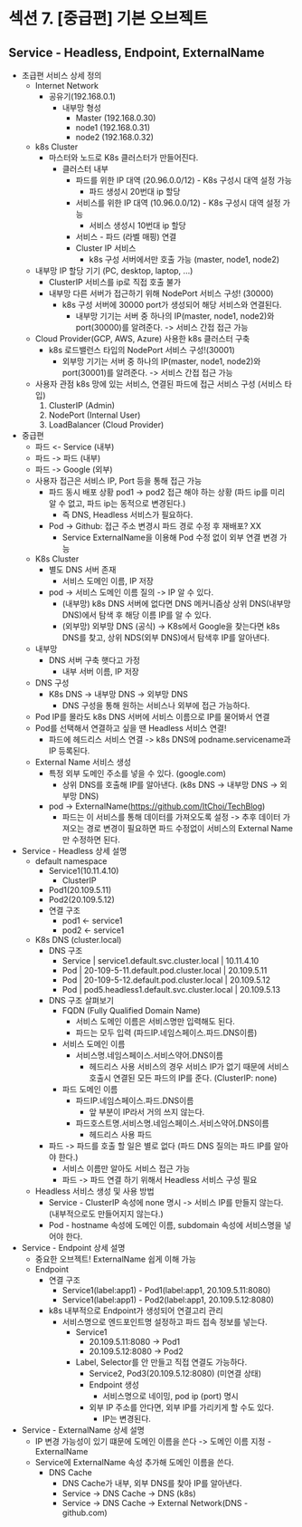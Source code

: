 # 섹션 7. [중급편] 기본 오브젝트

## Service - Headless, Endpoint, ExternalName
- 초급편 서비스 상세 정의
  - Internet Network
    - 공유기(192.168.0.1) 
      - 내부망 형성
        - Master (192.168.0.30)
        - node1  (192.168.0.31)
        - node2  (192.168.0.32)
  - k8s Cluster
    - 마스터와 노드로 K8s 클러스터가 만들어진다.
      - 클러스터 내부
        - 파드를 위한 IP 대역  (20.96.0.0/12) - K8s 구성시 대역 설정 가능
          - 파드 생성시 20번대 ip 할당
        - 서비스를 위한 IP 대역 (10.96.0.0/12) - K8s 구성시 대역 설정 가능
          - 서비스 생성시 10번대 ip 할당
        - 서비스 - 파드 (라벨 매핑) 연결
        - Cluster IP 서비스
          - k8s 구성 서버에서만 호출 가능 (master, node1, node2)
  - 내부망 IP 할당 기기 (PC, desktop, laptop, ...)
    - ClusterIP 서비스를 ip로 직접 호출 불가
    - 내부망 다른 서버가 접근하기 위해 NodePort 서비스 구성! (30000)
      - k8s 구성 서버에 30000 port가 생성되어 해당 서비스와 연결된다.
        - 내부망 기기는 서버 중 하나의 IP(master, node1, node2)와 port(30000)를 알려준다. -> 서비스 간접 접근 가능
  - Cloud Provider(GCP, AWS, Azure) 사용한 k8s 클러스터 구축
    - k8s 로드밸런스 타입의 NodePort 서비스 구성!(30001)
      - 외부망 기기는 서버 중 하나의 IP(master, node1, node2)와 port(30001)를 알려준다. -> 서비스 간접 접근 가능
  - 사용자 관점 k8s 망에 있는 서비스, 연결된 파드에 접근 서비스 구성 (서비스 타입)
    1. ClusterIP (Admin)
    2. NodePort (Internal User)
    3. LoadBalancer (Cloud Provider)
- 중급편
  - 파드 <- Service (내부)
  - 파드 -> 파드 (내부)
  - 파드 -> Google (외부)
  - 사용자 접근은 서비스 IP, Port 등을 통해 접근 가능
    - 파드 동시 배포 상황 pod1 -> pod2 접근 해야 하는 상황 (파드 ip를 미리 알 수 없고, 파드 ip는 동적으로 변경된다.)
      - 즉 DNS, Headless 서비스가 필요하다.
    - Pod -> Github: 접근 주소 변경시 파드 경로 수정 후 재배포? XX
      - Service ExternalName을 이용해 Pod 수정 없이 외부 연결 변경 가능
  - K8s Cluster
    - 별도 DNS 서버 존재
      - 서비스 도메인 이름, IP 저장
    - pod -> 서비스 도메인 이름 질의 -> IP 알 수 있다.
      - (내부망) k8s DNS 서버에 없다면 DNS 메커니즘상 상위 DNS(내부망 DNS)에서 탐색 후 해당 이름 IP를 알 수 있다.
      - (외부망) 외부망 DNS (공식) -> K8s에서 Google을 찾는다면 k8s DNS를 찾고, 상위 NDS(외부 DNS)에서 탐색후 IP를 알아낸다.
  - 내부망
    - DNS 서버 구축 햇다고 가정
      - 내부 서버 이름, IP 저장
  - DNS 구성
    - K8s DNS -> 내부망 DNS -> 외부망 DNS
      - DNS 구성을 통해 원하는 서비스나 외부에 접근 가능하다.
  - Pod IP를 몰라도 k8s DNS 서버에 서비스 이름으로 IP를 물어봐서 연결
  - Pod를 선택해서 연결하고 싶을 땐 Headless 서비스 연결!
    - 파드에 헤드리스 서비스 연결 -> k8s DNS에 podname.servicename과 IP 등록된다.
  - External Name 서비스 생성
    - 특정 외부 도메인 주소를 넣을 수 있다. (google.com)
      - 상위 DNS를 호출해 IP를 알아낸다. (k8s DNS -> 내부망 DNS -> 외부망 DNS)
    - pod -> ExternalName(https://github.com/ItChoi/TechBlog)
      - 파드는 이 서비스를 통해 데이터를 가져오도록 설정 -> 추후 데이터 가져오는 경로 변경이 필요하면 파드 수정없이 서비스의 External Name만 수정하면 된다.
- Service - Headless 상세 설명
  - default namespace
    - Service1(10.11.4.10)
      - ClusterIP
    - Pod1(20.109.5.11)
    - Pod2(20.109.5.12)
    - 연결 구조
      - pod1 <- service1
      - pod2 <- service1
  - K8s DNS (cluster.local)
    - DNS 구조
      - Service | service1.default.svc.cluster.local       | 10.11.4.10
      - Pod     | 20-109-5-11.default.pod.cluster.local    | 20.109.5.11 
      - Pod     | 20-109-5-12.default.pod.cluster.local    | 20.109.5.12
      - Pod     | pod5.headless1.default.svc.cluster.local | 20.109.5.13
    - DNS 구조 살펴보기
      - FQDN (Fully Qualified Domain Name)
        - 서비스 도메인 이름은 서비스명만 입력해도 된다.
        - 파드는 모두 입력 (파드IP.네임스페이스.파드.DNS이름)
      - 서비스 도메인 이름
        - 서비스명.네임스페이스.서비스약어.DNS이름
          - 헤드리스 사용 서비스의 경우 서비스 IP가 없기 때문에 서비스 호출시 연결된 모든 파드의 IP를 준다. (ClusterIP: none)
      - 파드 도메인 이름
        - 파드IP.네임스페이스.파드.DNS이름
          - 앞 부분이 IP라서 거의 쓰지 않는다.
        - 파드호스트명.서비스명.네임스페이스.서비스약어.DNS이름
          - 헤드리스 사용 파드
    - 파드 -> 파드를 호출 할 일은 별로 없다 (파드 DNS 질의는 파드 IP를 알아야 한다.)
      - 서비스 이름만 알아도 서비스 접근 가능
      - 파드 -> 파드 연결 하기 위해서 Headless 서비스 구성 필요
  - Headless 서비스 생성 및 사용 방법
    - Service - ClusterIP 속성에 none 명시 -> 서비스 IP를 만들지 않는다. (내부적으로도 만들어지지 않는다.)
    - Pod - hostname 속성에 도메인 이름, subdomain 속성에 서비스명을 넣어야 한다.
- Service - Endpoint 상세 설명
  - 중요한 오브젝트! ExternalName 쉽게 이해 가능
  - Endpoint
    - 연결 구조
      - Service1(label:app1) - Pod1(label:app1, 20.109.5.11:8080)
      - Service1(label:app1) - Pod2(label:app1, 20.109.5.12:8080)
    - k8s 내부적으로 Endpoint가 생성되어 연결고리 관리
      - 서비스명으로 엔드포인트명 설정하고 파드 접속 정보를 넣는다. 
        - Service1
          - 20.109.5.11:8080 -> Pod1
          - 20.109.5.12:8080 -> Pod2
        - Label, Selector를 안 만들고 직접 연결도 가능하다.
          - Service2, Pod3(20.109.5.12:8080) (미연결 상태)
          - Endpoint 생성
            - 서비스명으로 네이밍, pod ip (port) 명시
          - 외부 IP 주소를 안다면, 외부 IP를 가리키게 할 수도 있다.
            - IP는 변경된다.
- Service - ExternalName 상세 설명
  - IP 변경 가능성이 있기 떄문에 도메인 이름을 쓴다 -> 도메인 이름 지정 - ExternalName 
  - Service에 ExternalName 속성 추가해 도메인 이름을 쓴다.
    - DNS Cache
      - DNS Cache가 내부, 외부 DNS를 찾아 IP를 알아낸다.
      - Service -> DNS Cache -> DNS (k8s)
      - Service -> DNS Cache -> External Network(DNS - github.com)
  